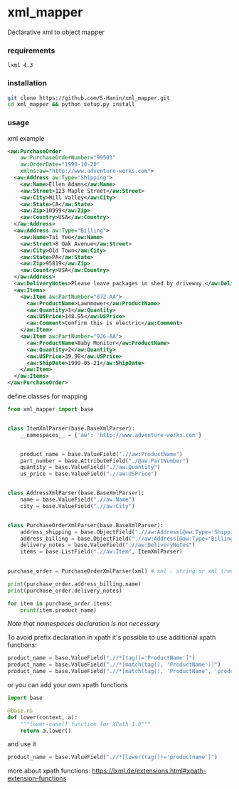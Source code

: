 # xml_mapper
Declarative xml to object mapper

### requirements
`lxml 4.3`

### installation
```bash
git clone https://github.com/S-Hanin/xml_mapper.git
cd xml_mapper && python setup.py install
```
### usage
xml example
```xml
<aw:PurchaseOrder  
    aw:PurchaseOrderNumber="99503"  
    aw:OrderDate="1999-10-20"  
    xmlns:aw="http://www.adventure-works.com">  
  <aw:Address aw:Type="Shipping">  
    <aw:Name>Ellen Adams</aw:Name>  
    <aw:Street>123 Maple Street</aw:Street>  
    <aw:City>Mill Valley</aw:City>  
    <aw:State>CA</aw:State>  
    <aw:Zip>10999</aw:Zip>  
    <aw:Country>USA</aw:Country>  
  </aw:Address>  
  <aw:Address aw:Type="Billing">  
    <aw:Name>Tai Yee</aw:Name>  
    <aw:Street>8 Oak Avenue</aw:Street>  
    <aw:City>Old Town</aw:City>  
    <aw:State>PA</aw:State>  
    <aw:Zip>95819</aw:Zip>  
    <aw:Country>USA</aw:Country>  
  </aw:Address>  
  <aw:DeliveryNotes>Please leave packages in shed by driveway.</aw:DeliveryNotes>  
  <aw:Items>  
    <aw:Item aw:PartNumber="872-AA">  
      <aw:ProductName>Lawnmower</aw:ProductName>  
      <aw:Quantity>1</aw:Quantity>  
      <aw:USPrice>148.95</aw:USPrice>  
      <aw:Comment>Confirm this is electric</aw:Comment>  
    </aw:Item>  
    <aw:Item aw:PartNumber="926-AA">  
      <aw:ProductName>Baby Monitor</aw:ProductName>  
      <aw:Quantity>2</aw:Quantity>  
      <aw:USPrice>39.98</aw:USPrice>  
      <aw:ShipDate>1999-05-21</aw:ShipDate>  
    </aw:Item>  
  </aw:Items>  
</aw:PurchaseOrder>
```

define classes for mapping

```python
from xml_mapper import base


class ItemXmlParser(base.BaseXmlParser):
    __namespaces__ = {'aw': 'http://www.adventure-works.com'}


    product_name = base.ValueField(".//aw:ProductName")
    part_number = base.AttributeField("./@aw:PartNumber")
    quantity = base.ValueField(".//aw:Quantity")
    us_price = base.ValueField(".//aw:USPrice")


class AddressXmlParser(base.BaseXmlParser):
    name = base.ValueField(".//aw:Name")
    city = base.ValueField(".//aw:City")


class PurchaseOrderXmlParser(base.BaseXmlParser):
    address_shipping = base.ObjectField(".//aw:Address[@aw:Type='Shipping']", AddressXmlParser)
    address_billing = base.ObjectField(".//aw:Address[@aw:Type='Billing']", AddressXmlParser)
    delivery_notes = base.ValueField(".//aw:DeliveryNotes")
    items = base.ListField(".//aw:Item", ItemXmlParser)
    

purchase_order = PurchaseOrderXmlParser(xml) # xml - string or xml tree

print(purchase_order.address_billing.name)
print(purchase_order.delivery_notes)

for item in purchase_order.items:
    print(item.product_name)

```

_Note that namespaces declaration is not necessary_

To avoid prefix declaration in xpath it's possible to use additional xpath functions:
```python
product_name = base.ValueField(".//*[tag()='ProductName']")
product_name = base.ValueField(".//*[match(tag(), 'ProductName')]")
product_name = base.ValueField(".//*[match(tag(), 'ProductName', 'product_name')]") # if tag name is not permanent
```

or you can add your own xpath functions

```python
import base

@base.ns
def lower(context, a):
    """lower-case() function for XPath 1.0"""
    return a.lower()

```

and use it

```python
product_name = base.ValueField(".//*[lower(tag())='productname']")
```

more about xpath functions:
https://lxml.de/extensions.html#xpath-extension-functions